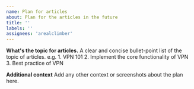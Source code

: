 ```yaml
---
name: Plan for articles
about: Plan for the articles in the future
title: ''
labels: ''
assignees: 'arealclimber'
---
```


**What's the topic for articles.**
A clear and concise bullet-point list of the topic of articles. e.g. 1. VPN 101 2. Implement the core functionality of VPN 3. Best practice of VPN

**Additional context**
Add any other context or screenshots about the plan here.
